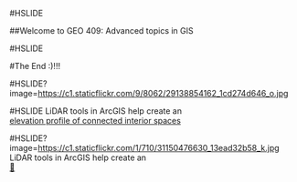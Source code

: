 #HSLIDE

##Welcome to GEO 409: Advanced topics in GIS

#HSLIDE

#The End :)!!!

#HSLIDE?image=https://c1.staticflickr.com/9/8062/29138854162_1cd274d646_o.jpg

#HSLIDE
LiDAR tools in ArcGIS help create an   
[elevation profile of connected interior spaces](https://www.outragegis.com/trails/2016/08/27/elevation-profile-of-connected-interior-spaces/)


#HSLIDE?image=https://c1.staticflickr.com/1/710/31150476630_13ead32b58_k.jpg
LiDAR tools in ArcGIS help create an    
[:beer:](https://www.flickr.com/photos/28640579@N02/31150476630/in/dateposted-public/)